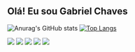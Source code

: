 ## Olá! Eu sou Gabriel Chaves
 

![Anurag's GitHub stats](https://github-readme-stats.vercel.app/api?username=gabrielc404&show_icons=true&theme=outrun) [![Top Langs](https://github-readme-stats.vercel.app/api/top-langs/?username=gabrielc404&theme=outrun&layout=compact)](https://github.com/anuraghazra/github-readme-stats)
	
<div>
		<img src=https://img.shields.io/badge/Debian-A81D33?style=for-the-badge&logo=debian />
		<img src=https://img.shields.io/badge/Python-F5C63D?style=for-the-badge&logo=python&textColor=white />
		<img src=https://img.shields.io/badge/Raspberry_pi-A22846?style=for-the-badge&logo=raspberrypi />
		<img src=https://img.shields.io/badge/-303443?&style=for-the-badge&logo=c />
	        <img src=https://img.shields.io/badge/VHDL-a600f1?style=for-the-badge&logo=vhdl />
</div>

<!---
gabrielc404/gabrielc404 is a ✨ special ✨ repository because its `README.md` (this file) appears on your GitHub profile.
You can click the Preview link to take a look at your changes.
--->

